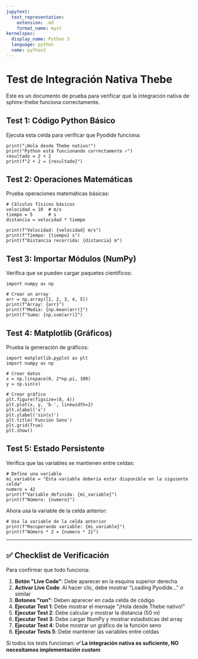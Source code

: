 ```yaml
---
jupytext:
  text_representation:
    extension: .md
    format_name: myst
kernelspec:
  display_name: Python 3
  language: python
  name: python3
---
```


# Test de Integración Nativa Thebe

Este es un documento de prueba para verificar que la integración nativa de sphinx-thebe funciona correctamente.

## Test 1: Código Python Básico

Ejecuta esta celda para verificar que Pyodide funciona:

```{code-cell} ipython3
print("¡Hola desde Thebe nativo!")
print("Python está funcionando correctamente ✓")
resultado = 2 + 2
print(f"2 + 2 = {resultado}")
```

## Test 2: Operaciones Matemáticas

Prueba operaciones matemáticas básicas:

```{code-cell} ipython3
# Cálculos físicos básicos
velocidad = 10  # m/s
tiempo = 5      # s
distancia = velocidad * tiempo

print(f"Velocidad: {velocidad} m/s")
print(f"Tiempo: {tiempo} s")
print(f"Distancia recorrida: {distancia} m")
```

## Test 3: Importar Módulos (NumPy)

Verifica que se pueden cargar paquetes científicos:

```{code-cell} ipython3
import numpy as np

# Crear un array
arr = np.array([1, 2, 3, 4, 5])
print(f"Array: {arr}")
print(f"Media: {np.mean(arr)}")
print(f"Suma: {np.sum(arr)}")
```

## Test 4: Matplotlib (Gráficos)

Prueba la generación de gráficos:

```{code-cell} ipython3
import matplotlib.pyplot as plt
import numpy as np

# Crear datos
x = np.linspace(0, 2*np.pi, 100)
y = np.sin(x)

# Crear gráfico
plt.figure(figsize=(8, 4))
plt.plot(x, y, 'b-', linewidth=2)
plt.xlabel('x')
plt.ylabel('sin(x)')
plt.title('Función Seno')
plt.grid(True)
plt.show()
```

## Test 5: Estado Persistente

Verifica que las variables se mantienen entre celdas:

```{code-cell} ipython3
# Define una variable
mi_variable = "Esta variable debería estar disponible en la siguiente celda"
numero = 42
print(f"Variable definida: {mi_variable}")
print(f"Número: {numero}")
```

Ahora usa la variable de la celda anterior:

```{code-cell} ipython3
# Usa la variable de la celda anterior
print(f"Recuperando variable: {mi_variable}")
print(f"Número * 2 = {numero * 2}")
```

---

## ✅ Checklist de Verificación

Para confirmar que todo funciona:

1. **Botón "Live Code"**: Debe aparecer en la esquina superior derecha
2. **Activar Live Code**: Al hacer clic, debe mostrar "Loading Pyodide..." o similar
3. **Botones "run"**: Deben aparecer en cada celda de código
4. **Ejecutar Test 1**: Debe mostrar el mensaje "¡Hola desde Thebe nativo!"
5. **Ejecutar Test 2**: Debe calcular y mostrar la distancia (50 m)
6. **Ejecutar Test 3**: Debe cargar NumPy y mostrar estadísticas del array
7. **Ejecutar Test 4**: Debe mostrar un gráfico de la función seno
8. **Ejecutar Tests 5**: Debe mantener las variables entre celdas

Si todos los tests funcionan: **✅ La integración nativa es suficiente, NO necesitamos implementación custom**
